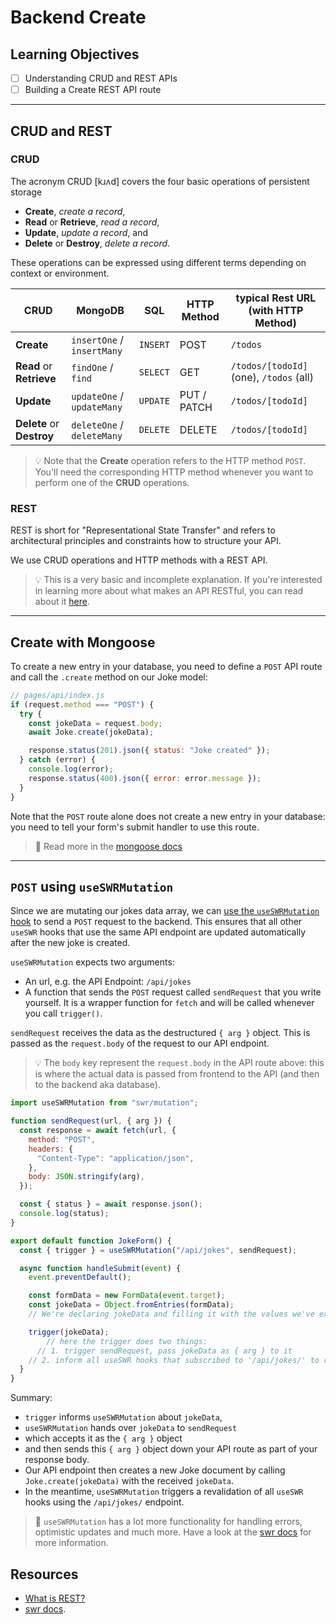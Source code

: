 # Backend Create

## Learning Objectives

- [ ] Understanding CRUD and REST APIs
- [ ] Building a Create REST API route

---

## CRUD and REST

### CRUD

The acronym CRUD [kɹʌd] covers the four basic operations of persistent storage

- **Create**, _create a record_,
- **Read** or **Retrieve**, _read a record_,
- **Update**, _update a record_, and
- **Delete** or **Destroy**, _delete a record_.

These operations can be expressed using different terms depending on context or environment.

| CRUD                      | MongoDB                    | SQL      | HTTP Method | typical Rest URL (with HTTP Method)     |
| ------------------------- | -------------------------- | -------- | ----------- | --------------------------------------- |
| **Create**                | `insertOne` / `insertMany` | `INSERT` | POST        | `/todos`                                |
| **Read** or **Retrieve**  | `findOne` / `find`         | `SELECT` | GET         | `/todos/[todoId]` (one), `/todos` (all) |
| **Update**                | `updateOne` / `updateMany` | `UPDATE` | PUT / PATCH | `/todos/[todoId] `                      |
| **Delete** or **Destroy** | `deleteOne` / `deleteMany` | `DELETE` | DELETE      | `/todos/[todoId]`                       |

> 💡 Note that the **Create** operation refers to the HTTP method `POST`. You'll need the corresponding HTTP method whenever you want to perform one of the **CRUD** operations.

### REST

REST is short for "Representational State Transfer" and refers to architectural principles and constraints how to structure your API.

We use CRUD operations and HTTP methods with a REST API.

> 💡 This is a very basic and incomplete explanation. If you're interested in learning more about
> what makes an API RESTful, you can read about it [here](https://restfulapi.net/).

---

## Create with Mongoose

To create a new entry in your database, you need to define a `POST` API route and call the `.create` method on our Joke model:

```js
// pages/api/index.js
if (request.method === "POST") {
  try {
    const jokeData = request.body;
    await Joke.create(jokeData);

    response.status(201).json({ status: "Joke created" });
  } catch (error) {
    console.log(error);
    response.status(400).json({ error: error.message });
  }
}
```

Note that the `POST` route alone does not create a new entry in your database: you need to tell your form's submit handler to use this route.

> 📙 Read more in the [mongoose docs](https://mongoosejs.com/docs/models.html#constructing-documents)

---

## `POST` using `useSWRMutation`

Since we are mutating our jokes data array, we can [use the `useSWRMutation` hook](https://swr.vercel.app/docs/mutation#useswrmutation) to send a `POST` request to the backend. This ensures that all other `useSWR` hooks that use the same API endpoint are updated automatically after the new joke is created.

`useSWRMutation` expects two arguments:

- An url, e.g. the API Endpoint: `/api/jokes`
- A function that sends the `POST` request called `sendRequest` that you write yourself. It is a wrapper function for `fetch` and will be called whenever you call `trigger()`.

`sendRequest` receives the data as the destructured `{ arg }` object. This is passed as the `request.body` of the request to our API endpoint.

> 💡 The `body` key represent the `request.body` in the API route above: this is where the actual data is passed from frontend to the API (and then to the backend aka database).

```js
import useSWRMutation from "swr/mutation";

function sendRequest(url, { arg }) {
  const response = await fetch(url, {
    method: "POST",
    headers: {
      "Content-Type": "application/json",
    },
    body: JSON.stringify(arg),
  });

  const { status } = await response.json();
  console.log(status);
}

export default function JokeForm() {
  const { trigger } = useSWRMutation("/api/jokes", sendRequest);

  async function handleSubmit(event) {
    event.preventDefault();

    const formData = new FormData(event.target);
    const jokeData = Object.fromEntries(formData);
    // We're declaring jokeData and filling it with the values we've extracted from our form via Object.fromEntries().

    trigger(jokeData);
		// here the trigger does two things:
	  // 1. trigger sendRequest, pass jokeData as { arg } to it
    // 2. inform all useSWR hooks that subscribed to '/api/jokes/' to revalidate their data
  }
}
```

Summary:

- `trigger` informs `useSWRMutation` about `jokeData`,
- `useSWRMutation` hands over `jokeData` to `sendRequest`
- which accepts it as the `{ arg }` object
- and then sends this `{ arg }` object down your API route as part of your response body.
- Our API endpoint then creates a new Joke document by calling `Joke.create(jokeData)` with the received `jokeData`.
- In the meantime, `useSWRMutation` triggers a revalidation of all `useSWR` hooks using the `/api/jokes/` endpoint.

> 📙 `useSWRMutation` has a lot more functionality for handling errors, optimistic updates and much more. Have a look at the [ swr docs](https://swr.vercel.app/docs/mutation#useswrmutation) for more information.

## Resources

- [What is REST?](https://restfulapi.net/)
- [swr docs](https://swr.vercel.app/docs/mutation#useswrmutation).
